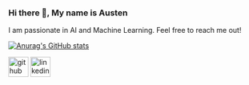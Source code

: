 ### Hi there 👋, My name is Austen
I am passionate in AI and Machine Learning. Feel free to reach me out!

[![Anurag's GitHub stats](https://github-readme-stats.vercel.app/api?username=austenjs)](https://github.com/anuraghazra/github-readme-stats)

[<img src='https://cdn.jsdelivr.net/npm/simple-icons@3.0.1/icons/github.svg' alt='github' height='40'>](https://github.com/austenjs)  [<img src='https://cdn.jsdelivr.net/npm/simple-icons@3.0.1/icons/linkedin.svg' alt='linkedin' height='40'>](https://www.linkedin.com/in/austenjs/)  
